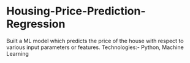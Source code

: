 # Housing-Price-Prediction-Regression
Built a ML model which predicts the price of the house with respect to various input parameters or features. Technologies:- Python, Machine Learning

